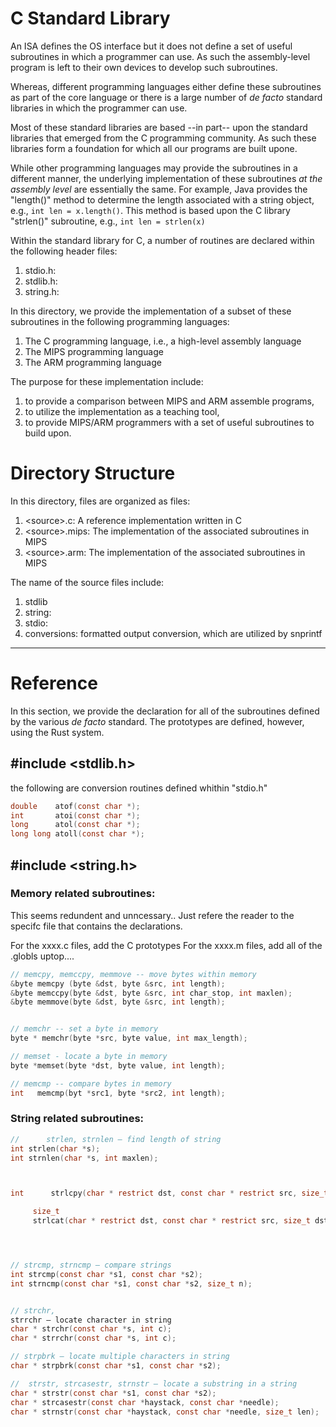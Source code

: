 # C Standard Library

An ISA defines the OS interface but it does not define a set of useful subroutines in which a programmer can use.  As such the assembly-level program is left to their own devices to develop such subroutines.

Whereas, different programming languages either define these subroutines as part of the core language or there is a large number of _de facto_ standard libraries in which the programmer can use.

Most of these standard libraries are based --in part-- upon the standard libraries that emerged from the C programming community. As such these libraries form a foundation for which all our programs are built upone.

While other programming languages may provide the subroutines in a different manner, the underlying implementation of these subroutines *at the assembly level* are essentially the same.  For example, Java provides the "length()" method to determine the length associated with a string object, e.g., ``int len = x.length()``. This method is based upon the C library "strlen()" subroutine, e.g., ``int len = strlen(x)``

Within the standard library for C, a number of routines are declared within the following header files:

1. stdio.h:
1. stdlib.h:
1. string.h:

In this directory, we provide the implementation of a subset of these subroutines in the following programming languages:

1. The C programming language, i.e., a high-level assembly language
1. The MIPS programming language
1. The ARM programming language

The purpose for these implementation include:

1. to provide a comparison between MIPS and ARM assemble programs,
1. to utilize the implementation as a teaching tool,
1. to provide MIPS/ARM programmers with a set of useful subroutines to build upon.


# Directory Structure

In this directory, files are organized as files:
  1. \<source\>.c: A reference implementation written in C
  1. \<source\>.mips: The implementation of the associated subroutines in MIPS
  1. \<source\>.arm: The implementation of the associated subroutines in MIPS

The name of the source files include:

  1. stdlib
  1. string:
  1. stdio:
  1. conversions: formatted output conversion, which are utilized by snprintf


---
# Reference
In this section, we provide the declaration for all of the subroutines defined by the various _de facto_ standard.  The prototypes are defined, however, using the Rust system.

## \#include <stdlib.h>

the following are conversion routines defined whithin "stdio.h"

```c
double    atof(const char *);
int       atoi(const char *);
long      atol(const char *);
long long atoll(const char *);
```


## \#include <string.h>

### Memory related subroutines:

This seems redundent and unncessary..
Just refere the reader to the specifc file that contains the declarations.

For the xxxx.c files, add the C prototypes
For the xxxx.m files, add all of the .globls uptop....



```c
// memcpy, memccpy, memmove -- move bytes within memory
&byte memcpy (byte &dst, byte &src, int length);
&byte memccpy(byte &dst, byte &src, int char_stop, int maxlen);
&byte memmove(byte &dst, byte &src, int length);


// memchr -- set a byte in memory
byte * memchr(byte *src, byte value, int max_length);

// memset - locate a byte in memory
byte *memset(byte *dst, byte value, int length);

// memcmp -- compare bytes in memory
int   memcmp(byt *src1, byte *src2, int length);
```

### String related subroutines:

```c
//      strlen, strnlen – find length of string
int strlen(char *s);
int strnlen(char *s, int maxlen);



int      strlcpy(char * restrict dst, const char * restrict src, size_t dstsize);

     size_t
     strlcat(char * restrict dst, const char * restrict src, size_t dstsize);




// strcmp, strncmp – compare strings
int strcmp(const char *s1, const char *s2);
int strncmp(const char *s1, const char *s2, size_t n);


// strchr, 
strrchr – locate character in string
char * strchr(const char *s, int c);
char * strrchr(const char *s, int c);

// strpbrk – locate multiple characters in string
char * strpbrk(const char *s1, const char *s2);

//  strstr, strcasestr, strnstr – locate a substring in a string
char * strstr(const char *s1, const char *s2);
char * strcasestr(const char *haystack, const char *needle);
char * strnstr(const char *haystack, const char *needle, size_t len);




```

